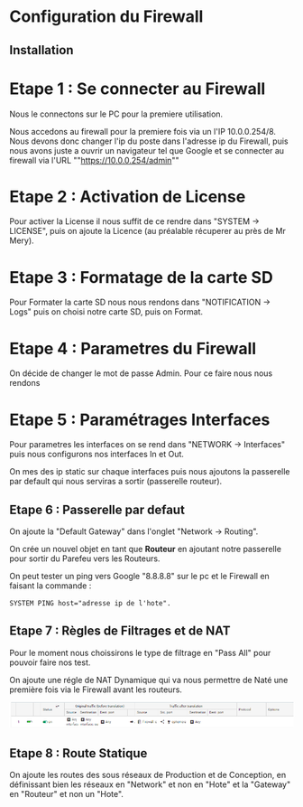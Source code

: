 # **Configuration du Firewall**

## Installation

# Etape 1 : Se connecter au Firewall

Nous le connectons sur le PC pour la premiere utilisation.

Nous accedons au firewall pour la premiere fois via un l'IP 10.0.0.254/8.
Nous devons donc changer l'ip du poste dans l'adresse ip du Firewall, puis nous avons juste a ouvrir un navigateur tel que Google et se connecter au firewall via l'URL ""https://10.0.0.254/admin""

# Etape 2 : Activation de License 

Pour activer la License il nous suffit de ce rendre dans "SYSTEM -> LICENSE", puis on ajoute la Licence (au préalable récuperer au près de Mr Mery).

# Etape 3 : Formatage de la carte SD

Pour Formater la carte SD nous nous rendons dans "NOTIFICATION -> Logs" puis on choisi notre carte SD, puis on Format.

# Etape 4 : Parametres du Firewall

On décide de changer le mot de passe Admin.
Pour ce faire nous nous rendons

# Etape 5 : Paramétrages Interfaces

Pour parametres les interfaces on se rend dans "NETWORK -> Interfaces" puis nous configurons nos interfaces In et Out.

On mes des ip static sur chaque interfaces puis nous ajoutons la passerelle par default qui nous serviras a sortir (passerelle routeur).

## Etape 6 : Passerelle par defaut

On ajoute la "Default Gateway" dans l'onglet "Network -> Routing".

On crée un nouvel objet en tant que **Routeur** en ajoutant notre passerelle pour sortir du Parefeu vers les Routeurs.

On peut tester un ping vers Google "8.8.8.8" sur le pc et le Firewall en faisant la commande :  

    SYSTEM PING host="adresse ip de l'hote".


## Etape 7 : Règles de Filtrages et de NAT

Pour le moment nous choissirons le type de filtrage en "Pass All" pour pouvoir faire nos test.

On ajoute une régle de NAT Dynamique qui va nous permettre de Naté une première fois via le Firewall avant les routeurs.

![Règle de NAT](img/Regle-NAT.png) 

## Etape 8 : Route Statique

On ajoute les routes des sous réseaux de Production et de Conception, en définissant bien les réseaux en "Network" et non en "Hote" et la "Gateway" en "Routeur" et non un "Hote".

